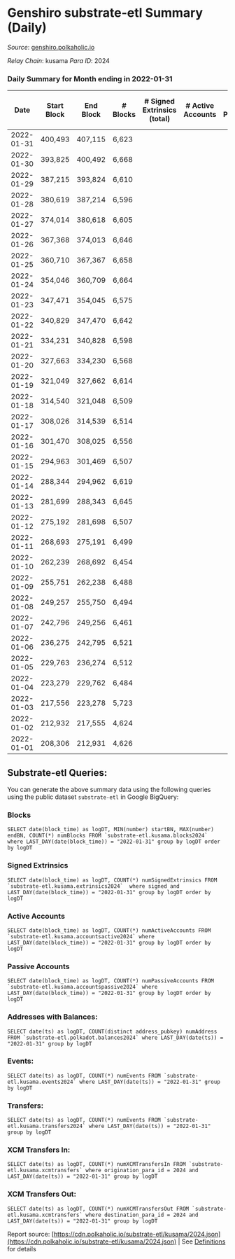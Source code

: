 # Genshiro substrate-etl Summary (Daily)

_Source_: [genshiro.polkaholic.io](https://genshiro.polkaholic.io)

*Relay Chain*: kusama
*Para ID*: 2024



### Daily Summary for Month ending in 2022-01-31


| Date | Start Block | End Block | # Blocks | # Signed Extrinsics (total) | # Active Accounts | # Passive | # New | # Addresses with Balances | # Events | # Transfers | # XCM Transfers In | # XCM Transfers Out | Issues | 
| ---- | ----------- | --------- | -------- | --------------------------- | ----------------- | --------- | ----- | ------------------------- | -------- | ----------- | ------------------ | ------------------- | ------ |
| 2022-01-31 | 400,493 | 407,115 | 6,623 |  |  |  |  | 20 | 13,257 |   |   |   |  |
| 2022-01-30 | 393,825 | 400,492 | 6,668 |  |  |  |  | 20 | 13,347 |   |   |   |  |
| 2022-01-29 | 387,215 | 393,824 | 6,610 |  |  |  |  | 20 | 13,231 |   |   |   |  |
| 2022-01-28 | 380,619 | 387,214 | 6,596 |  |  |  |  | 20 | 13,203 |   |   |   |  |
| 2022-01-27 | 374,014 | 380,618 | 6,605 |  |  |  |  | 20 | 13,221 |   |   |   |  |
| 2022-01-26 | 367,368 | 374,013 | 6,646 |  |  |  |  | 20 | 13,303 |   |   |   |  |
| 2022-01-25 | 360,710 | 367,367 | 6,658 |  |  |  |  | 20 | 13,327 |   |   |   |  |
| 2022-01-24 | 354,046 | 360,709 | 6,664 |  |  |  |  | 20 | 13,339 |   |   |   |  |
| 2022-01-23 | 347,471 | 354,045 | 6,575 |  |  |  |  | 20 | 13,161 |   |   |   |  |
| 2022-01-22 | 340,829 | 347,470 | 6,642 |  |  |  |  | 20 | 13,295 |   |   |   |  |
| 2022-01-21 | 334,231 | 340,828 | 6,598 |  |  |  |  | 20 | 13,207 |   |   |   |  |
| 2022-01-20 | 327,663 | 334,230 | 6,568 |  |  |  |  | 20 | 13,147 |   |   |   |  |
| 2022-01-19 | 321,049 | 327,662 | 6,614 |  |  |  |  | 20 | 13,239 |   |   |   |  |
| 2022-01-18 | 314,540 | 321,048 | 6,509 |  |  |  |  | 20 | 13,029 |   |   |   |  |
| 2022-01-17 | 308,026 | 314,539 | 6,514 |  |  |  |  | 20 | 13,039 |   |   |   |  |
| 2022-01-16 | 301,470 | 308,025 | 6,556 |  |  |  |  | 20 | 13,123 |   |   |   |  |
| 2022-01-15 | 294,963 | 301,469 | 6,507 |  |  |  |  | 20 | 13,025 |   |   |   |  |
| 2022-01-14 | 288,344 | 294,962 | 6,619 |  |  |  |  | 20 | 13,249 |   |   |   |  |
| 2022-01-13 | 281,699 | 288,343 | 6,645 |  |  |  |  | 20 | 13,301 |   |   |   |  |
| 2022-01-12 | 275,192 | 281,698 | 6,507 |  |  |  |  | 20 | 13,025 |   |   |   |  |
| 2022-01-11 | 268,693 | 275,191 | 6,499 |  |  |  |  | 20 | 13,009 |   |   |   |  |
| 2022-01-10 | 262,239 | 268,692 | 6,454 |  |  |  |  | 20 | 12,918 |   |   |   |  |
| 2022-01-09 | 255,751 | 262,238 | 6,488 |  |  |  |  | 20 | 12,987 |   |   |   |  |
| 2022-01-08 | 249,257 | 255,750 | 6,494 |  |  |  |  | 20 | 12,999 |   |   |   |  |
| 2022-01-07 | 242,796 | 249,256 | 6,461 |  |  |  |  | 20 | 12,933 |   |   |   |  |
| 2022-01-06 | 236,275 | 242,795 | 6,521 |  |  |  |  | 20 | 13,053 |   |   |   |  |
| 2022-01-05 | 229,763 | 236,274 | 6,512 |  |  |  |  | 20 | 13,035 |   |   |   |  |
| 2022-01-04 | 223,279 | 229,762 | 6,484 |  |  |  |  | 20 | 12,978 |   |   |   |  |
| 2022-01-03 | 217,556 | 223,278 | 5,723 |  |  |  |  | 20 | 11,456 |   |   |   |  |
| 2022-01-02 | 212,932 | 217,555 | 4,624 |  |  |  |  | 20 | 9,256 |   |   |   |  |
| 2022-01-01 | 208,306 | 212,931 | 4,626 |  |  |  |  | 20 | 9,259 |   |   |   |  |

## Substrate-etl Queries:
You can generate the above summary data using the following queries using the public dataset `substrate-etl` in Google BigQuery:


### Blocks
```
SELECT date(block_time) as logDT, MIN(number) startBN, MAX(number) endBN, COUNT(*) numBlocks FROM `substrate-etl.kusama.blocks2024`  where LAST_DAY(date(block_time)) = "2022-01-31" group by logDT order by logDT
```


### Signed Extrinsics
```
SELECT date(block_time) as logDT, COUNT(*) numSignedExtrinsics FROM `substrate-etl.kusama.extrinsics2024`  where signed and LAST_DAY(date(block_time)) = "2022-01-31" group by logDT order by logDT
```


### Active Accounts
```
SELECT date(block_time) as logDT, COUNT(*) numActiveAccounts FROM `substrate-etl.kusama.accountsactive2024` where LAST_DAY(date(block_time)) = "2022-01-31" group by logDT order by logDT
```


### Passive Accounts
```
SELECT date(block_time) as logDT, COUNT(*) numPassiveAccounts FROM `substrate-etl.kusama.accountspassive2024` where LAST_DAY(date(block_time)) = "2022-01-31" group by logDT order by logDT
```


### Addresses with Balances:
```
SELECT date(ts) as logDT, COUNT(distinct address_pubkey) numAddress FROM `substrate-etl.polkadot.balances2024` where LAST_DAY(date(ts)) = "2022-01-31" group by logDT
```


### Events:
```
SELECT date(ts) as logDT, COUNT(*) numEvents FROM `substrate-etl.kusama.events2024` where LAST_DAY(date(ts)) = "2022-01-31" group by logDT
```


### Transfers:
```
SELECT date(ts) as logDT, COUNT(*) numEvents FROM `substrate-etl.kusama.transfers2024` where LAST_DAY(date(ts)) = "2022-01-31" group by logDT
```


### XCM Transfers In:
```
SELECT date(ts) as logDT, COUNT(*) numXCMTransfersIn FROM `substrate-etl.kusama.xcmtransfers` where origination_para_id = 2024 and LAST_DAY(date(ts)) = "2022-01-31" group by logDT
```


### XCM Transfers Out:
```
SELECT date(ts) as logDT, COUNT(*) numXCMTransfersOut FROM `substrate-etl.kusama.xcmtransfers` where destination_para_id = 2024 and LAST_DAY(date(ts)) = "2022-01-31" group by logDT
```



Report source: [https://cdn.polkaholic.io/substrate-etl/kusama/2024.json](https://cdn.polkaholic.io/substrate-etl/kusama/2024.json) | See [Definitions](/DEFINITIONS.md) for details
